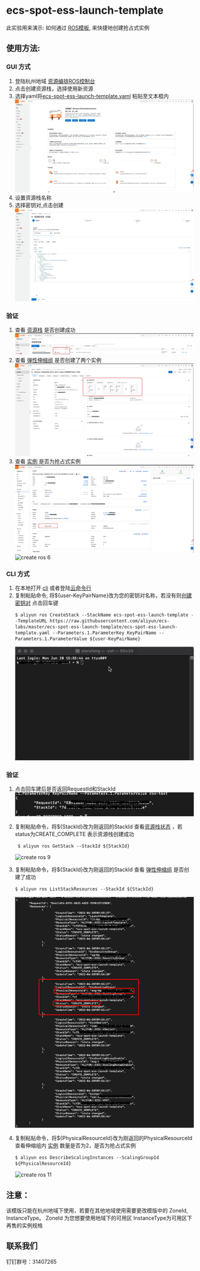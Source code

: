 # ecs-spot-ess-launch-template
此实验用来演示: 如何通过 [ROS模板](https://ros.console.aliyun.com/cn-hangzhou/stacks), 来快捷地创建抢占式实例
## 使用方法:
### GUI 方式
1. 登陆杭州地域 [资源编排ROS控制台](https://ros.console.aliyun.com/cn-hangzhou/welcome)
2. 点击创建资源栈，选择使用新资源
3. 选择yaml将[ecs-spot-ess-launch-template.yaml](https://github.com/aliyun/ecs-labs/blob/master/ecs-spot-ess-launch-template/ecs-spot-ess-launch-template.yaml) 粘贴至文本框内
   ![](docs/ecs-spot-ess-launch-template-1.gif?raw=true "create ros 1")
4. 设置资源栈名称 
5. 选择密钥对,点击创建
   ![](docs/ecs-spot-ess-launch-template-2.gif?raw=true "create ros 2")
   

### 验证
1. 查看 [资源栈](https://ros.console.aliyun.com/cn-hangzhou/stacks) 是否创建成功
   ![](docs/ecs-spot-ess-launch-template-1.png?raw=true "create ros 3")
2. 查看 [弹性伸缩组](https://essnew.console.aliyun.com/?spm=5176.12818093.ProductAndResource--ali--widget-product-recent.dre9.3be916d0v60i3Z#/v3/group/list/cn-hangzhou) 是否创建了两个实例
   ![](docs/ecs-spot-ess-launch-template-2.png?raw=true "create ros 4")
3. 查看 [实例](https://ecs.console.aliyun.com/?spm=5176.12818093.ProductAndResource--ali--widget-product-recent.dre4.3be916d0Kc8eUf#/server/region/cn-hangzhou) 是否为抢占式实例
   ![](docs/ecs-spot-ess-launch-template-3.png?raw=true "create ros 5")
   ![](docs/ecs-spot-ess-launch-template-3.gif?raw=true "create ros 6")

### CLI 方式
1. 在本地打开 [cli](https://help.aliyun.com/document_detail/139508.html) 或者登陆[云命令行](https://shell.aliyun.com/?spm=5176.21213303.3291411370.3.1dd653c9LowBmg&scm=20140722.S_card@@%E4%BA%A7%E5%93%81@@527485._.ID_card@@%E4%BA%A7%E5%93%81@@527485-RL_cli-OR_ser-V_2-P0_0)
2. 复制粘贴命令, 将${user-KeyPairName}改为您的密钥对名称，若没有则[创建密钥对](https://ecs.console.aliyun.com/?spm=5176.13689198.0.0.2c6b2068XsSV7r#/keyPair/region/cn-hangzhou/create?createType=default) 点击回车键
    ```shell
    $ aliyun ros CreateStack --StackName ecs-spot-ess-launch-template --TemplateURL https://raw.githubusercontent.com/aliyun/ecs-labs/master/ecs-spot-ess-launch-template/ecs-spot-ess-launch-template.yaml --Parameters.1.ParameterKey KeyPairName --Parameters.1.ParameterValue ${user-KeyPairName}
    ```
    ![](docs/ecs-spot-ess-launch-template-4.gif?raw=true "create ros 7")

### 验证
1. 点击回车建后是否返回RequestId和StackId
   ![](docs/ecs-spot-ess-launch-template-4.png?raw=true "create ros 8")
   
2. 复制粘贴命令，将${StackId}改为刚返回的StackId 查看[资源栈状态](https://ros.console.aliyun.com/cn-hangzhou/stacks) ，若status为CREATE_COMPLETE 表示资源栈创建成功
   ```shell
    $ aliyun ros GetStack --StackId ${StackId}
    ```
   ![](docs/ecs-spot-ess-launch-template-5.png?raw=true "create ros 9")

3. 复制粘贴命令，将${StackId}改为刚返回的StackId 查看 [弹性伸缩组](https://essnew.console.aliyun.com/?spm=5176.12818093.ProductAndResource--ali--widget-product-recent.dre9.3be916d0v60i3Z#/v3/group/list/cn-hangzhou) 是否创建了成功
   ```shell
   $ aliyun ros ListStackResources --StackId ${StackId}
   ```
   ![](docs/ecs-spot-ess-launch-template-6.png?raw=true "create ros 10")
   
4. 复制粘贴命令，将${PhysicalResourceId}改为刚返回的PhysicalResourceId 查看伸缩组内 [实例](https://ecs.console.aliyun.com/?spm=5176.12818093.ProductAndResource--ali--widget-product-recent.dre4.3be916d0Kc8eUf#/server/region/cn-hangzhou) 数量是否为2，是否为抢占式实例
   ```shell
   $ aliyun ess DescribeScalingInstances --ScalingGroupId ${PhysicalResourceId}
    ```
   ![](docs/ecs-spot-ess-launch-template-7.png?raw=true "create ros 11")

## 注意：
该模版只能在杭州地域下使用，若要在其他地域使用需要更改模版中的 ZoneId, InstanceType。
ZoneId 为您想要使用地域下的可用区
InstanceType为可用区下再售的实例规格

## 联系我们
钉钉群号：31407265

